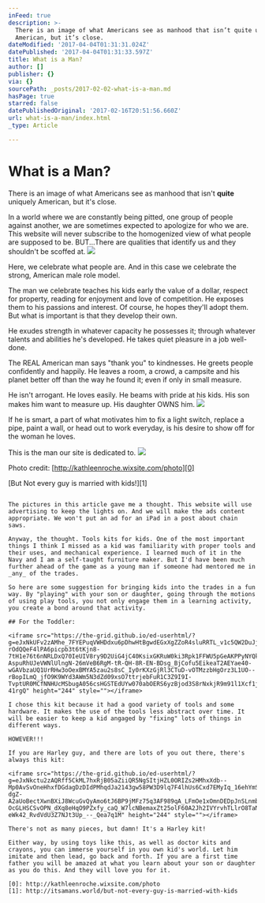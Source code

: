 ```yaml
---
inFeed: true
description: >-
  There is an image of what Americans see as manhood that isn’t quite uniquely
  American, but it’s close.
dateModified: '2017-04-04T01:31:31.024Z'
datePublished: '2017-04-04T01:31:33.597Z'
title: What is a Man?
author: []
publisher: {}
via: {}
sourcePath: _posts/2017-02-02-what-is-a-man.md
hasPage: true
starred: false
datePublishedOriginal: '2017-02-16T20:51:56.660Z'
url: what-is-a-man/index.html
_type: Article

---
```

# What is a Man?

There is an image of what Americans see as manhood that isn't **quite** uniquely American, but it's close.

In a world where we are constantly being pitted, one group of people against another, we are sometimes expected to apologize for who we are. This website will never subscribe to the homogenized view of what people are supposed to be. BUT...There are qualities that identify us and they shouldn't be scoffed at.
![](https://the-grid-user-content.s3-us-west-2.amazonaws.com/cda046e5-8625-475e-a4c9-6a82b5ba424e.jpg)

Here, we celebrate what people are. And in this case we celebrate the strong, American male role model.

The man we celebrate teaches his kids early the value of a dollar, respect for property, reading for enjoyment and love of competition. He exposes them to his passions and interest. Of course, he hopes they'll adopt them. But what is important is that they develop their own.

He exudes strength in whatever capacity he possesses it; through whatever talents and abilities he's developed. He takes quiet pleasure in a job well-done.

The REAL American man says "thank you" to kindnesses. He greets people confidently and happily. He leaves a room, a crowd, a campsite and his planet better off than the way he found it; even if only in small measure.

He isn't arrogant. He loves easily. He beams with pride at his kids. His son makes him want to measure up. His daughter OWNS him.
![](https://the-grid-user-content.s3-us-west-2.amazonaws.com/aec9e9a1-246f-48e3-b12a-a23b001c8879.jpg)

If he is smart, a part of what motivates him to fix a light switch, replace a pipe, paint a wall, or head out to work everyday, is his desire to show off for the woman he loves.

This is the man our site is dedicated to.
![](https://the-grid-user-content.s3-us-west-2.amazonaws.com/9dcb3c7c-752a-4a15-bf93-b729bc7b8a2f.jpg)

Photo credit: [http://kathleenroche.wixsite.com/photo][0]

[But Not every guy is married with kids!][1]

~~~~~~~~~~~~~~~~~~~~~~~~~~~~~~~~~~~~~~~~~~~~~~~~~~~~~~~~~~~~~~~

The pictures in this article gave me a thought. This website will use advertising to keep the lights on. And we will make the ads content appropriate. We won't put an ad for an iPad in a post about chain saws.

Anyway, the thought. Tools kits for kids. One of the most important things I think I missed as a kid was familiarity with proper tools and their uses, and mechanical experience. I learned much of it in the Navy and I am a self-taught furniture maker. But I'd have been much further ahead of the game as a young man if someone had mentored me in _any_ of the trades.

So here are some suggestion for bringing kids into the trades in a fun way. By "playing" with your son or daughter, going through the motions of using play tools, you not only engage them in a learning activity, you create a bond around that activity.

## For the Toddler:

<iframe src="https://the-grid.github.io/ed-userhtml/?g=eJxNkUFv2zAMhe_7FYEPuqVWHDdxu6pDhwHtBgwdEGxXgZZoR4sluRRTL_v1c5QW2DuJj9SnB-rOdQQeF4lPA6picpb3t6tKjn8-7tH1e76t6nNRLDxQ70IeUIV8ry9D2UiG4jC40KsixGKRuW0ki3Rpk1FFWU5pGeAKPPyNYQk2nRKjvzLRlzO6R07ly6cd0qsz-AspuRhUJeVWNlUlngN-26mVeB6RgM-tR-QH-8R-EN-BDsg_BjCofu5EikeaT2AEYae40-wGAVbzaUQ1UrRHw3oOexBMYA5zau2s8sC_Iy0rKXzGjRl3CTuD-vOTMzzbHgOrz3L1UO--rBopILmQ_jfO9K9WYd3AWm5N3dZd09xsO7ttrjebFuR1C3Z9I9I-TvptUR0MCfNNHUcMSbugA056csHGSTEdUYw070abOERS6yzBjod3S8rNxkjR9m91l1Xcf1jMuisv_33_D-41rgQ" height="244" style=""></iframe>

I chose this kit because it had a good variety of tools and some hardware. It makes the use of the tools less abstract over time. It will be easier to keep a kid angaged by "fixing" lots of things in different ways.

HOWEVER!!!

If you are Harley guy, and there are lots of you out there, there's always this kit:

<iframe src="https://the-grid.github.io/ed-userhtml/?g=eJxNkctu2zAQRff5CkML7hxRjB05aZiiQR5NgSItjHZL0ORIZs2HMhxXdb--Mp0AvSvOneHhxfDGdagDzDIdPMhqdJa2143gw58PW3D9lq7F4lhUs6Cxd7EMyIq_16ehYmSDyXsXe1nFVM0Kd5PQAp7aaGRV12OeR32ug_6b4lzbfMgE4dykUE_oHijXrx_XgL-dgZ-A2aUoBectXwnBXiJ8WcuGvQyAmo6tJ6BP9jMFz75q3AF989qA_LFmOe1xOmnDEDpJnSLnmbaKDgPIAZPdG1JT2B0j1GY3pVbOyqDpV8K54CwU3FBwp7ATqD8-OcGLHSCSvOPN_dXq8eHqO9PZxfy_caQ_W7lcNBemaxZt25olF60A2Jh2IVYrvhTLlrO8TaN6W1SnfYZyU6UBYlYuqgijGl20aZSEe2ADTrtRJvmE8qKIkSP_bnF-eWk42_RvdVdU3Z7NJt3Up_--_Qea7q1M" height="244" style=""></iframe>

There's not as many pieces, but damn! It's a Harley kit!

Either way, by using toys like this, as well as doctor kits and crayons, you can immerse yourself in you own kid's world. Let him imitate and then lead, go back and forth. If you are a first time father you will be amazed at what you learn about your son or daughter as you do this. And they will love you for it.

[0]: http://kathleenroche.wixsite.com/photo
[1]: http://itsamans.world/but-not-every-guy-is-married-with-kids